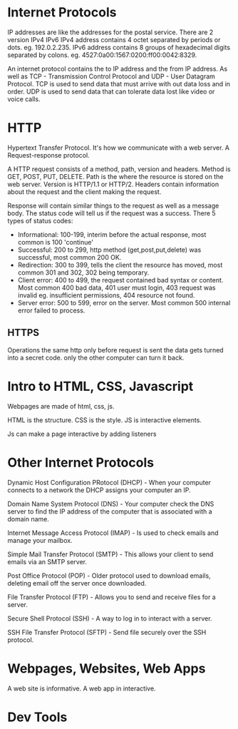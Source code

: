 # Internet Protocols

IP addresses are like the addresses for the postal service.
There are 2 version IPv4 IPv6
IPv4 address contains 4 octet separated by periods or dots. eg. 192.0.2.235.
IPv6 address contains 8 groups of hexadecimal digits separated by colons. eg. 4527:0a00:1567:0200:ff00:0042:8329.

An internet protocol contains the to IP address and the from IP address. As well as TCP - Transmission Control Protocol and UDP - User Datagram Protocol.
TCP is used to send data that must arrive with out data loss and in order.
UDP is used to send data that can tolerate data lost like video or voice calls.

# HTTP

Hypertext Transfer Protocol. It's how we communicate with a web server. A Request-response protocol.

A HTTP request consists of a method, path, version and headers.
Method is GET, POST, PUT, DELETE.
Path is the where the resource is stored on the web server.
Version is HTTP/1.1 or HTTP/2.
Headers contain information about the request and the client making the request.

Response will contain similar things to the request as well as a message body.
The status code will tell us if the request was a success.
There 5 types of status codes:

- Informational: 100-199, interim before the actual response, most common is 100 'continue'
- Successful: 200 to 299, http method (get,post,put,delete) was successful, most common 200 OK.
- Redirection: 300 to 399, tells the client the resource has moved, most common 301 and 302, 302 being temporary.
- Client error: 400 to 499, the request contained bad syntax or content. Most common 400 bad data, 401 user must login, 403 request was invalid eg. insufficient permissions, 404 resource not found.
- Server error: 500 to 599, error on the server. Most common 500 internal error failed to process.

## HTTPS

Operations the same http only before request is sent the data gets turned into a secret code. only the other computer can turn it back.

# Intro to HTML, CSS, Javascript

Webpages are made of html, css, js.

HTML is the structure.
CSS is the style.
JS is interactive elements.

Js can make a page interactive by adding listeners

# Other Internet Protocols

Dynamic Host Configuration PRotocol (DHCP) - When your computer connects to a network the DHCP assigns your computer an IP.

Domain Name System Protocol (DNS) - Your computer check the DNS server to find the IP address of the computer that is associated with a domain name.

Internet Message Access Protocol (IMAP) - Is used to check emails and manage your mailbox.

Simple Mail Transfer Protocol (SMTP) - This allows your client to send emails via an SMTP server.

Post Office Protocol (POP) - Older protocol used to download emails, deleting email off the server once downloaded.

File Transfer Protocol (FTP) - Allows you to send and receive files for a server.

Secure Shell Protocol (SSH) - A way to log in to interact with a server.

SSH File Transfer Protocol (SFTP) - Send file securely over the SSH protocol.

# Webpages, Websites, Web Apps

A web site is informative.
A web app in interactive.

# Dev Tools
